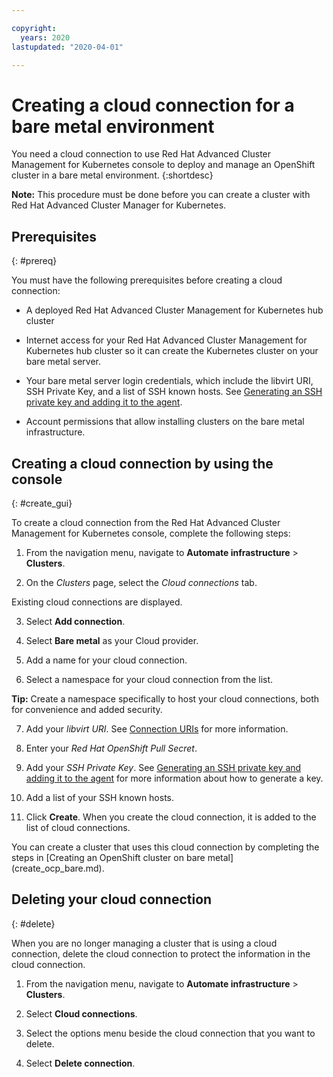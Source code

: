 ```yaml
---

copyright:
  years: 2020
lastupdated: "2020-04-01"

---
```


# Creating a cloud connection for a bare metal environment

You need a cloud connection to use Red Hat Advanced Cluster Management for Kubernetes console to deploy and manage an OpenShift cluster in a bare metal environment. 
{:shortdesc}

**Note:** This procedure must be done before you can create a cluster with Red Hat Advanced Cluster Manager for Kubernetes. 

## Prerequisites
{: #prereq}

You must have the following prerequisites before creating a cloud connection:

* A deployed Red Hat Advanced Cluster Management for Kubernetes hub cluster

* Internet access for your Red Hat Advanced Cluster Management for Kubernetes hub cluster so it can create the Kubernetes cluster on your bare metal server.

* Your bare metal server login credentials, which include the libvirt URI, SSH Private Key, and a list of SSH known hosts. See [Generating an SSH private key and adding it to the agent](https://access.redhat.com/documentation/en-us/openshift_container_platform/4.3/html/installing_on_bare_metal/installing-on-bare-metal#ssh-agent-using_installing-bare-metal).

* Account permissions that allow installing clusters on the bare metal infrastructure. 

## Creating a cloud connection by using the console
{: #create_gui}

To create a cloud connection from the Red Hat Advanced Cluster Management for Kubernetes console, complete the following steps: 

1. From the navigation menu, navigate to **Automate infrastructure** > **Clusters**.

2. On the _Clusters_ page, select the *Cloud connections* tab.
  
  Existing cloud connections are displayed. 
  
3. Select **Add connection**. 
   
4. Select **Bare metal** as your Cloud provider. 

5. Add a name for your cloud connection.

6. Select a namespace for your cloud connection from the list. 

  **Tip:** Create a namespace specifically to host your cloud connections, both for convenience and added security.

7. Add your *libvirt URI*. See [Connection URIs](https://libvirt.org/uri.html) for more information.

8. Enter your *Red Hat OpenShift Pull Secret*. 

9. Add your *SSH Private Key*. See [Generating an SSH private key and adding it to the agent](https://access.redhat.com/documentation/en-us/openshift_container_platform/4.3/html/installing_on_bare_metal/installing-on-bare-metal#ssh-agent-using_installing-bare-metal) for more information about how to generate a key.

10. Add a list of your SSH known hosts.

11. Click **Create**. When you create the cloud connection, it is added to the list of cloud connections.

You can create a cluster that uses this cloud connection by completing the steps in [Creating an OpenShift cluster on bare metal] (create_ocp_bare.md).

## Deleting your cloud connection
{: #delete}

When you are no longer managing a cluster that is using a cloud connection, delete the cloud connection to protect the information in the cloud connection. 

1. From the navigation menu, navigate to **Automate infrastructure** > **Clusters**.

2. Select **Cloud connections**.

3. Select the options menu beside the cloud connection that you want to delete.

4. Select **Delete connection**. 

